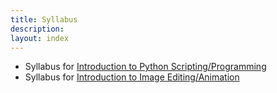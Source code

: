 ```yaml
---
title: Syllabus
description:
layout: index
---
```


+ Syllabus for [Introduction to Python Scripting/Programming](http://puu.sh/F1svr/3d008db3a1.pdf)
+ Syllabus for [Introduction to Image Editing/Animation](http://puu.sh/F1svv/13fe67ce1c.pdf)

